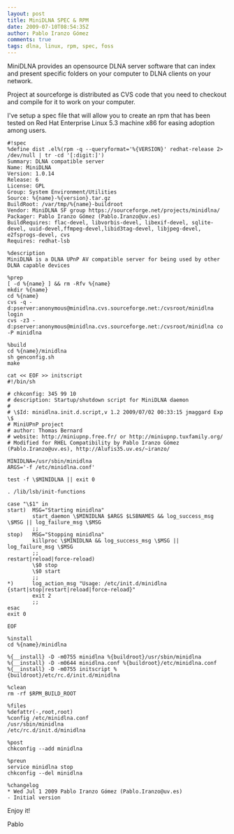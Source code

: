 ```yaml
---
layout: post
title: MiniDLNA SPEC & RPM
date: 2009-07-10T08:54:35Z
author: Pablo Iranzo Gómez
comments: true
tags: dlna, linux, rpm, spec, foss
---
```


MiniDLNA provides an opensource DLNA server software that can index and present specific folders on your computer to DLNA clients on your network.

Project at sourceforge is distributed as CVS code that you need to checkout and compile for it to work on your computer.

I've setup a spec file that will allow you to create an rpm that has been tested on Red Hat Enterprise Linux 5.3 machine x86 for easing adoption among users.

```spec
#!spec
%define dist .el%(rpm -q --queryformat='%{VERSION}' redhat-release 2> /dev/null | tr -cd '[:digit:]')
Summary: DLNA compatible server
Name: MiniDLNA
Version: 1.0.14
Release: 6
License: GPL
Group: System Environment/Utilities
Source: %{name}-%{version}.tar.gz
BuildRoot: /var/tmp/%{name}-buildroot
Vendor: MiniDLNA SF group https://sourceforge.net/projects/minidlna/
Packager: Pablo Iranzo Gómez (Pablo.Iranzo@uv.es)
BuildRequires: flac-devel, libvorbis-devel, libexif-devel, sqlite-devel, uuid-devel,ffmpeg-devel,libid3tag-devel, libjpeg-devel, e2fsprogs-devel, cvs
Requires: redhat-lsb

%description
MiniDLNA is a DLNA UPnP AV compatible server for being used by other DLNA capable devices

%prep
[ -d %{name} ] && rm -Rfv %{name}
mkdir %{name}
cd %{name}
cvs -q -d:pserver:anonymous@minidlna.cvs.sourceforge.net:/cvsroot/minidlna login
cvs -z3 -d:pserver:anonymous@minidlna.cvs.sourceforge.net:/cvsroot/minidlna co -P minidlna

%build
cd %{name}/minidlna
sh genconfig.sh
make

cat << EOF >> initscript
#!/bin/sh

# chkconfig: 345 99 10
# description: Startup/shutdown script for MiniDLNA daemon
#
# \$Id: minidlna.init.d.script,v 1.2 2009/07/02 00:33:15 jmaggard Exp \$
# MiniUPnP project
# author: Thomas Bernard
# website: http://miniupnp.free.fr/ or http://miniupnp.tuxfamily.org/
# Modified for RHEL Compatibility by Pablo Iranzo Gómez (Pablo.Iranzo@uv.es), http://Alufis35.uv.es/~iranzo/

MINIDLNA=/usr/sbin/minidlna
ARGS='-f /etc/minidlna.conf'

test -f \$MINIDLNA || exit 0

. /lib/lsb/init-functions

case "\$1" in
start)  MSG="Starting minidlna"
        start_daemon \$MINIDLNA $ARGS $LSBNAMES && log_success_msg \$MSG || log_failure_msg \$MSG
        ;;
stop)   MSG="Stopping minidlna"
        killproc \$MINIDLNA && log_success_msg \$MSG || log_failure_msg \$MSG
        ;;
restart|reload|force-reload)
        \$0 stop
        \$0 start
        ;;
*)      log_action_msg "Usage: /etc/init.d/minidlna {start|stop|restart|reload|force-reload}"
        exit 2
        ;;
esac
exit 0

EOF

%install
cd %{name}/minidlna

%{__install} -D -m0755 minidlna %{buildroot}/usr/sbin/minidlna
%{__install} -D -m0644 minidlna.conf %{buildroot}/etc/minidlna.conf
%{__install} -D -m0755 initscript %{buildroot}/etc/rc.d/init.d/minidlna

%clean
rm -rf $RPM_BUILD_ROOT

%files
%defattr(-,root,root)
%config /etc/minidlna.conf
/usr/sbin/minidlna
/etc/rc.d/init.d/minidlna

%post
chkconfig --add minidlna

%preun
service minidlna stop
chkconfig --del minidlna

%changelog
* Wed Jul 1 2009 Pablo Iranzo Gómez (Pablo.Iranzo@uv.es)
- Initial version
```

Enjoy it!

Pablo
